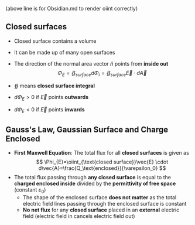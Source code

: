 $\newcommand{\oiint}{{\subset\!\supset} \mathllap{\iint}}\newcommand{\oiiint}{{\Large{\subset\!\supset}} \mathllap{\iiint}}$
(above line is for Obsidian.md to render oiint correctly)
## Closed surfaces
- Closed surface contains a volume 
- It can be made up of many open surfaces
- The direction of the normal area vector $\hat{n}$ points from **inside out**
$$ \Phi_E = \oiint_{surface} d\Phi_i = \oiint_{surface} \vec{E} \cdot d\vec{A} $$

- $\oiint$ means **closed surface integral**
- $d\Phi_E > 0$ if $\vec{E}$ points **outwards**
- $d\Phi_E < 0$ if $\vec{E}$ points **inwards**
## Gauss's Law, Gaussian Surface and Charge Enclosed
- **First Maxwell Equation**: The total flux for all **closed surfaces** is given as
$$
\Phi_{E}=\oiint_{\text{closed surface}}\vec{E} \cdot d\vec{A}=\frac{Q_\text{enclosed}}{\varepsilon_0}
$$
- The total flux passing through **any closed surface** is equal to the **charged enclosed inside** divided by the **permittivity of free space** (constant $\varepsilon_0$) 
  - The shape of the enclosed surface **does not matter** as the total electric field lines passing through the enclosed surface is constant
  - **No net flux** for any **closed surface** placed in an **external** electric field (electric field in cancels electric field out)